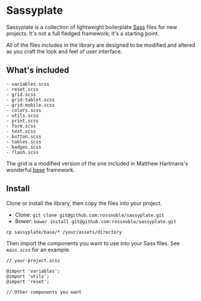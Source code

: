 # Sassyplate

Sassyplate is a collection of lightweight boilerplate [Sass](http://sass-lang.com)
files for new projects. It's not a full fledged framework; it's a starting point.

All of the files includes in the library are designed to be modified and altered
as you craft the look and feel of user interface.

## What's included

```
- variables.scss
- reset.scss
- grid.scss
- grid-tablet.scss
- grid-mobile.scss
- colors.scss
- utils.scss
- print.scss
- form.scss
- text.scss
- button.scss
- tables.scss
- badges.scss
- flash.scss
```

The grid is a modified version of the one included in Matthew Hartmans's
wonderful [base](https://github.com/matthewhartman/base) framework.

## Install

Clone or install the library, then copy the files into your project.

* Clone: `git clone git@github.com:rossnoble/sassyplate.git`
* Bower: `bower install git@github.com:rossnoble/sassyplate.git`

```
cp sassyplate/base/* /your/assets/directory
```

Then import the components you want to use into your Sass files. See `main.scss`
for an example.

```
// your-project.scss

@import 'variables';
@import 'utils';
@import 'reset';

// Other components you want
```
